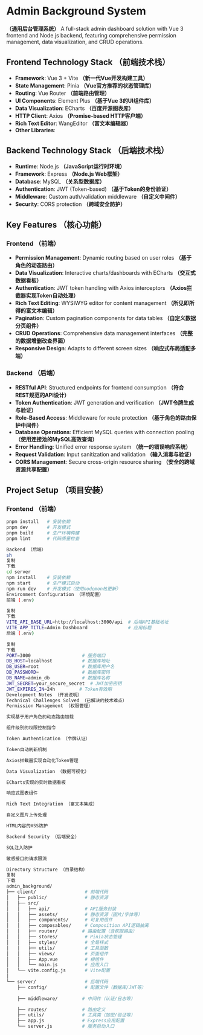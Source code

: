 # Admin Background System

**（通用后台管理系统）** A full-stack admin dashboard solution with Vue 3 frontend and Node.js backend, featuring comprehensive permission management, data visualization, and CRUD operations.

## Frontend Technology Stack **（前端技术栈）**

- **Framework**: Vue 3 + Vite **（新一代Vue开发构建工具）**
- **State Management**: Pinia **（Vue官方推荐的状态管理库）**
- **Routing**: Vue Router **（前端路由管理）**
- **UI Components**: Element Plus **（基于Vue 3的UI组件库）**
- **Data Visualization**: ECharts **（百度开源图表库）**
- **HTTP Client**: Axios **（Promise-based HTTP客户端）**
- **Rich Text Editor**: WangEditor **（富文本编辑器）**
- **Other Libraries**: 


## Backend Technology Stack **（后端技术栈）**

- **Runtime**: Node.js **（JavaScript运行时环境）**
- **Framework**: Express **（Node.js Web框架）**
- **Database**: MySQL **（关系型数据库）**
- **Authentication**: JWT (Token-based) **（基于Token的身份验证）**
- **Middleware**: Custom auth/validation middleware **（自定义中间件）**
- **Security**: CORS protection **（跨域安全防护）**

## Key Features **（核心功能）**

### Frontend **（前端）**
- **Permission Management**: Dynamic routing based on user roles **（基于角色的动态路由）**
- **Data Visualization**: Interactive charts/dashboards with ECharts **（交互式数据看板）**
- **Authentication**: JWT token handling with Axios interceptors **（Axios拦截器实现Token自动处理）**
- **Rich Text Editing**: WYSIWYG editor for content management **（所见即所得的富文本编辑）**
- **Pagination**: Custom pagination components for data tables **（自定义数据分页组件）**
- **CRUD Operations**: Comprehensive data management interfaces **（完整的数据增删改查界面）**
- **Responsive Design**: Adapts to different screen sizes **（响应式布局适配多端）**

### Backend **（后端）**
- **RESTful API**: Structured endpoints for frontend consumption **（符合REST规范的API设计）**
- **Token Authentication**: JWT generation and verification **（JWT令牌生成与验证）**
- **Role-Based Access**: Middleware for route protection **（基于角色的路由保护中间件）**
- **Database Operations**: Efficient MySQL queries with connection pooling **（使用连接池的MySQL高效查询）**
- **Error Handling**: Unified error response system **（统一的错误响应系统）**
- **Request Validation**: Input sanitization and validation **（输入消毒与验证）**
- **CORS Management**: Secure cross-origin resource sharing **（安全的跨域资源共享配置）**

## Project Setup **（项目安装）**

### Frontend **（前端）**
```sh
pnpm install   # 安装依赖
pnpm dev       # 开发模式
pnpm build     # 生产环境构建
pnpm lint      # 代码质量检查

Backend （后端）
sh
复制
下载
cd server
npm install    # 安装依赖
npm start      # 生产模式启动
npm run dev    # 开发模式（使用nodemon热更新）
Environment Configuration （环境配置）
前端 (.env)

复制
下载
VITE_API_BASE_URL=http://localhost:3000/api  # 后端API基础地址
VITE_APP_TITLE=Admin Dashboard               # 应用标题
后端 (.env)

复制
下载
PORT=3000                   # 服务端口
DB_HOST=localhost           # 数据库地址
DB_USER=root                # 数据库用户名
DB_PASSWORD=                # 数据库密码
DB_NAME=admin_db            # 数据库名称
JWT_SECRET=your_secure_secret  # JWT加密密钥
JWT_EXPIRES_IN=24h         # Token有效期
Development Notes （开发说明）
Technical Challenges Solved （已解决的技术难点）
Permission Management （权限管理）

实现基于用户角色的动态路由加载

组件级别的权限控制指令

Token Authentication （令牌认证）

Token自动刷新机制

Axios拦截器实现自动化Token管理

Data Visualization （数据可视化）

ECharts实现的实时数据看板

响应式图表组件

Rich Text Integration （富文本集成）

自定义图片上传处理

HTML内容的XSS防护

Backend Security （后端安全）

SQL注入防护

敏感接口的请求限流

Directory Structure （目录结构）
复制
下载
admin_background/
├── client/                  # 前端代码
│   ├── public/              # 静态资源
│   ├── src/
│   │   ├── api/             # API服务封装
│   │   ├── assets/          # 静态资源（图片/字体等）
│   │   ├── components/      # 可复用组件
│   │   ├── composables/     # Composition API逻辑抽离
│   │   ├── router/         # 路由配置（含权限路由）
│   │   ├── stores/          # Pinia状态管理
│   │   ├── styles/          # 全局样式
│   │   ├── utils/           # 工具函数
│   │   ├── views/           # 页面组件
│   │   ├── App.vue          # 根组件
│   │   └── main.js          # 应用入口
│   └── vite.config.js       # Vite配置
│
└── server/                  # 后端代码
    ├── config/              # 配置文件（数据库/JWT等）
  
    ├── middleware/         # 中间件（认证/日志等）

    ├── routes/             # 路由定义
    ├── utils/              # 工具类（加密/验证等）
    ├── app.js              # Express应用配置
    └── server.js           # 服务启动入口
